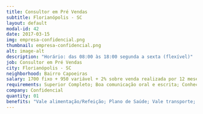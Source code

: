 ```yaml
---
title: Consultor em Pré Vendas
subtitle: Florianópolis - SC
layout: default
modal-id: 42
date: 2017-03-15
img: empresa-confidencial.png
thumbnail: empresa-confidencial.png
alt: image-alt
description: "Horário: das 08:00 às 18:00 segunda a sexta (flexível)"
job: Consultor em Pré Vendas
city: Florianópolis - SC
neighborhood: Bairro Capoeiras
salary: 1700 fixo + 950 variável + 2% sobre venda realizada por 12 meses
requirements: Superior Completo; Boa comunicação oral e escrita; Conhecimento das ferramentas do Office (Word, Excel e Power Point);Facilidade com ferramentas de busca da internet;
company: Confidencial
quantity: 01
benefits: "Vale alimentação/Refeição; Plano de Saúde; Vale transporte; Plano Odontológico; PPR/PL"
---
```

